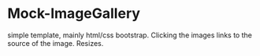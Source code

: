 # Mock-ImageGallery
simple template, mainly html/css bootstrap. Clicking the images links to the source of the image. Resizes.
